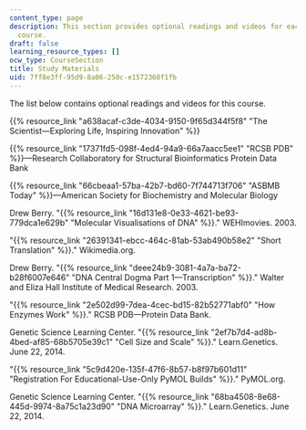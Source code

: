 ```yaml
---
content_type: page
description: This section provides optional readings and videos for each unit of the
  course.
draft: false
learning_resource_types: []
ocw_type: CourseSection
title: Study Materials
uid: 7ff8e3ff-95d9-8a06-250c-e1572360f1fb
---
```

The list below contains optional readings and videos for this course.

{{% resource_link "a638acaf-c3de-4034-9150-9f65d344f5f8" "The Scientist—Exploring Life, Inspiring Innovation" %}}

{{% resource_link "17371fd5-098f-4ed4-94a9-66a7aacc5ee1" "RCSB PDB" %}}—Research Collaboratory for Structural Bioinformatics Protein Data Bank

{{% resource_link "66cbeaa1-57ba-42b7-bd60-7f744713f706" "ASBMB Today" %}}—American Society for Biochemistry and Molecular Biology

Drew Berry. "{{% resource_link "16d131e8-0e33-4621-be93-779dca1e629b" "Molecular Visualisations of DNA" %}}." WEHImovies. 2003.

"{{% resource_link "26391341-ebcc-464c-81ab-53ab490b58e2" "Short Translation" %}}." Wikimedia.org.

Drew Berry. "{{% resource_link "deee24b9-3081-4a7a-ba72-b28f6007e646" "DNA Central Dogma Part 1—Transcription" %}}." Walter and Eliza Hall Institute of Medical Research. 2003.

"{{% resource_link "2e502d99-7dea-4cec-bd15-82b52771abf0" "How Enzymes Work" %}}." RCSB PDB—Protein Data Bank.

Genetic Science Learning Center. "{{% resource_link "2ef7b7d4-ad8b-4bed-af85-68b5705e39c1" "Cell Size and Scale" %}}." Learn.Genetics. June 22, 2014.

"{{% resource_link "5c9d420e-135f-47f6-8b57-b8f97b601d11" "Registration For Educational-Use-Only PyMOL Builds" %}}." PyMOL.org.

Genetic Science Learning Center. "{{% resource_link "68ba4508-8e68-445d-9974-8a75c1a23d90" "DNA Microarray" %}}." Learn.Genetics. June 22, 2014.